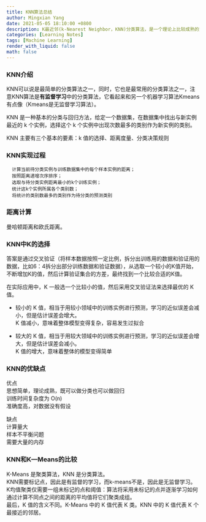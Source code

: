 ```yaml
---
title: KNN算法总结
author: Mingxian Yang
date: 2021-05-05 18:10:00 +0800
description: K最近邻(k-Nearest Neighbor，KNN)分类算法，是一个理论上比较成熟的方法，也是最简单的机器学习算法之一。该方法的思路是：如果一个样本在特征空间中的k个最相似(即特征空间中最邻近)的样本中的大多数属于某一个类别，则该样本也属于这个类别。
categories: [Learning Notes]
tags: [Machine Learning]
render_with_liquid: false
math: false
---
```


### KNN介绍
KNN可以说是最简单的分类算法之一，同时，它也是最常用的分类算法之一，注意KNN算法是**有监督学习**中的分类算法，它看起来和另一个机器学习算法Kmeans有点像（Kmeans是无监督学习算法）。

KNN 是一种基本的分类与回归方法，给定一个数据集，在数据集中找出与新实例最近的 k 个实例，选择这个 k 个实例中出现次数最多的类别作为新实例的类别。  

KNN 主要有三个基本的要素：k 值的选择、距离度量、分类决策规则

### KNN实现过程
      计算当前待分类实例与训练数据集中的每个样本实例的距离；
      按照距离递增次序排序；
      选取与待分类实例距离最小的k个训练实例；
      统计这k个实例所属各个类别数；
      将统计的类别数最多的类别作为待分类的预测类别 

### 距离计算
曼哈顿距离和欧氏距离。

### KNN中K的选择
答案是通过交叉验证（将样本数据按照一定比例，拆分出训练用的数据和验证用的数据，比如6：4拆分出部分训练数据和验证数据），从选取一个较小的K值开始，不断增加K的值，然后计算验证集合的方差，最终找到一个比较合适的K值。  

在实际应用中，K 一般选一个比较小的值，然后采用交叉验证法来选择最优的 K 值。

   - 较小的 K 值，相当于用较小领域中的训练实例进行预测，学习的近似误差会减小，但是估计误差会增大。  
   K 值减小，意味着整体模型变得复杂，容易发生过拟合

   - 较大的 K 值，相当于用较大领域中的训练实例进行预测，学习的近似误差会增大，但是估计误差会减小。  
   K 值的增大，意味着整体的模型变得简单
  


### KNN的优缺点
优点  
思想简单，理论成熟，既可以做分类也可以做回归  
训练时间复杂度为 O(n)  
准确度高，对数据没有假设    

缺点  
计算量大  
样本不平衡问题  
需要大量的内存  

### KNN和K—Means的比较  
K-Means 是聚类算法，KNN 是分类算法。  
KNN需要标记点，因此是有监督的学习，而k-means不是，因此是无监督学习。  
K均值聚类仅需要一组未标记的点和阈值：算法将采用未标记的点并逐渐学习如何通过计算不同点之间的距离的平均值将它们聚类成组。  
最后，K 值的含义不同。K-Means 中的 K 值代表 K 类。KNN 中的 K 值代表 K 个最接近的邻居。
